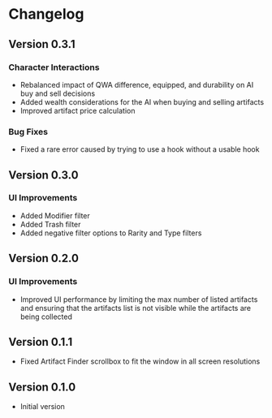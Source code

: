 # Changelog

## Version 0.3.1

### Character Interactions

* Rebalanced impact of QWA difference, equipped, and durability on AI buy and sell decisions
* Added wealth considerations for the AI when buying and selling artifacts
* Improved artifact price calculation

### Bug Fixes

* Fixed a rare error caused by trying to use a hook without a usable hook

## Version 0.3.0

### UI Improvements

* Added Modifier filter
* Added Trash filter
* Added negative filter options to Rarity and Type filters

## Version 0.2.0

### UI Improvements

* Improved UI performance by limiting the max number of listed artifacts and ensuring that the artifacts list is not visible while the artifacts are being collected

## Version 0.1.1

* Fixed Artifact Finder scrollbox to fit the window in all screen resolutions

## Version 0.1.0

* Initial version
